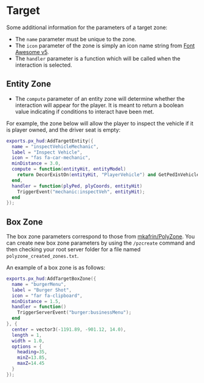 # Target

Some additional information for the parameters of a target zone:
* The `name` parameter must be unique to the zone.
* The `icon` parameter of the zone is simply an icon name string from [Font Awesome v5](https://fontawesome.com/v5/search). 
* The `handler` parameter is a function which will be called when the interaction is selected.


## Entity Zone

* The `compute` parameter of an entity zone will determine whether the interaction will appear for the player. It is meant to return a boolean value indicating if conditions to interact have been met.

For example, the zone below will allow the player to inspect the vehicle if it is player owned, and the driver seat is empty:

```lua title="client/main.lua"
exports.px_hud:AddTargetEntity({
  name = "inspectVehicleMechanic",
  label = "Inspect Vehicle",
  icon = "fas fa-car-mechanic",
  minDistance = 3.0,
  compute = function(entityHit, entityModel)
    return DecorExistOn(entityHit, "PlayerVehicle") and GetPedInVehicleSeat(entityHit, -1) == 0;
  end,
  handler = function(plyPed, plyCoords, entityHit)
    TriggerEvent("mechanic:inspectVeh", entityHit);
  end
});
```

## Box Zone

The box zone parameters correspond to those from [mkafrin/PolyZone](https://github.com/mkafrin/PolyZone). You can create new box zone parameters by using the `/pzcreate` command and then checking your root server folder for a file named `polyzone_created_zones.txt`.

An example of a box zone is as follows:

```lua title="client/main.lua"
exports.px_hud:AddTargetBoxZone({
  name = "burgerMenu",
  label = "Burger Shot",
  icon = "far fa-clipboard",
  minDistance = 1.5,
  handler = function()
    TriggerServerEvent("burger:businessMenu");
  end
}, {
  center = vector3(-1191.89, -901.12, 14.0),
  length = 1,
  width = 1.0,
  options = {
    heading=35,
    minZ=13.85,
    maxZ=14.45
  }
});
```